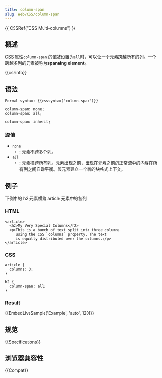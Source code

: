 ```yaml
---
title: column-span
slug: Web/CSS/column-span
---
```


{{ CSSRef("CSS Multi-columns") }}

## 概述

[CSS](/zh-CN/docs/CSS) 属性`column-span` 的值被设置为`all`时，可以让一个元素跨越所有的列。一个跨越多列的元素被称为**spanning element。**

{{cssinfo}}

## 语法

```
Formal syntax: {{csssyntax("column-span")}}
```

```
column-span: none;
column-span: all;

column-span: inherit;
```

### 取值

- `none`
  - : 元素不跨多个列。
- `all`
  - : 元素横跨所有列。元素出现之前，出现在元素之前的正常流中的内容在所有列之间自动平衡。该元素建立一个新的块格式上下文。

## 例子

下例中的 h2 元素横跨 article 元素中的各列

### HTML

```
<article>
  <h2>My Very Special Columns</h2>
  <p>This is a bunch of text split into three columns
     using the CSS `columns` property. The text
     is equally distributed over the columns.</p>
</article>
```

### CSS

```
article {
  columns: 3;
}

h2 {
  column-span: all;
}
```

### Result

{{EmbedLiveSample('Example', 'auto', 120)}}

## 规范

{{Specifications}}

## 浏览器兼容性

{{Compat}}
